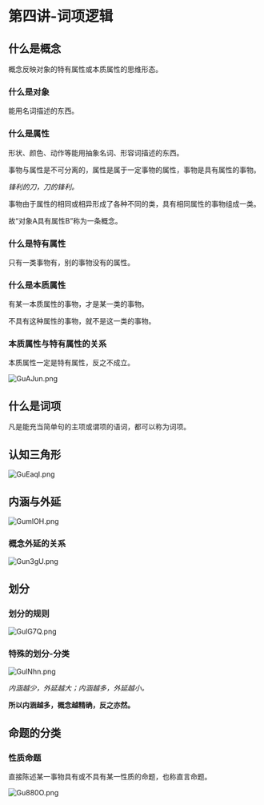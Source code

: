 # 第四讲-词项逻辑
## 什么是概念
概念反映对象的特有属性或本质属性的思维形态。
### 什么是对象
能用名词描述的东西。
### 什么是属性
形状、颜色、动作等能用抽象名词、形容词描述的东西。

事物与属性是不可分离的，属性是属于一定事物的属性，事物是具有属性的事物。

*锋利的刀，刀的锋利。*

事物由于属性的相同或相异形成了各种不同的类，具有相同属性的事物组成一类。

故“对象A具有属性B”称为一条概念。
### 什么是特有属性
只有一类事物有，别的事物没有的属性。
### 什么是本质属性
有某一本质属性的事物，才是某一类的事物。

不具有这种属性的事物，就不是这一类的事物。
### 本质属性与特有属性的关系
本质属性一定是特有属性，反之不成立。

![GuAJun.png](https://s1.ax1x.com/2020/03/30/GuAJun.png)
## 什么是词项
凡是能充当简单句的主项或谓项的语词，都可以称为词项。
## 认知三角形
![GuEaqI.png](https://s1.ax1x.com/2020/03/30/GuEaqI.png)
## 内涵与外延
![GumlOH.png](https://s1.ax1x.com/2020/03/30/GumlOH.png)
### 概念外延的关系
![Gun3gU.png](https://s1.ax1x.com/2020/03/30/Gun3gU.png)
## 划分
### 划分的规则
![GulG7Q.png](https://s1.ax1x.com/2020/03/30/GulG7Q.png)
### 特殊的划分-分类
![GulNhn.png](https://s1.ax1x.com/2020/03/30/GulNhn.png)

*内涵越少，外延越大；内涵越多，外延越小。*

**所以内涵越多，概念越精确，反之亦然。**
## 命题的分类
### 性质命题
直接陈述某一事物具有或不具有某一性质的命题，也称直言命题。

![Gu880O.png](https://s1.ax1x.com/2020/03/30/Gu880O.png)

